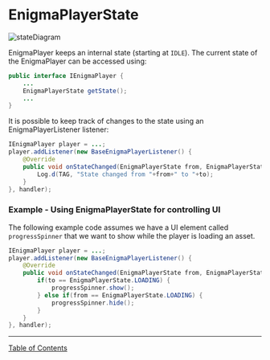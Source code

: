 # EnigmaPlayerState
![stateDiagram](../images/EnigmaPlayerState_diagram.png "EnigmaPlayer
state diagram")

EnigmaPlayer keeps an internal state (starting at `IDLE`). The current state of the EnigmaPlayer can be accessed using:
```java
public interface IEnigmaPlayer {
    ...
    EnigmaPlayerState getState();
    ...
}
```

It is possible to keep track of changes to the state using an EnigmaPlayerListener listener:
```java
IEnigmaPlayer player = ...;
player.addListener(new BaseEnigmaPlayerListener() {
    @Override
    public void onStateChanged(EnigmaPlayerState from, EnigmaPlayerState to) {
        Log.d(TAG, "State changed from "+from+" to "+to);
    }
}, handler);
```

### Example - Using EnigmaPlayerState for controlling UI

The following example code assumes we have a UI element called `progressSpinner` that we want to show while the player is loading an asset.

```java
IEnigmaPlayer player = ...;
player.addListener(new BaseEnigmaPlayerListener() {
    @Override
    public void onStateChanged(EnigmaPlayerState from, EnigmaPlayerState to) {
        if(to == EnigmaPlayerState.LOADING) {
            progressSpinner.show();
        } else if(from == EnigmaPlayerState.LOADING) {
            progressSpinner.hide();
        }
    }
}, handler);

```



___
[Table of Contents](../index.md)<br/>

